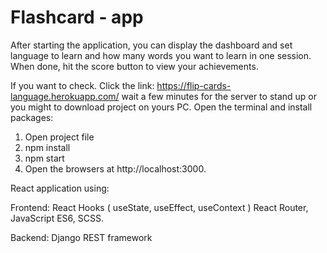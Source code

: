 # Flashcard - app

After starting the application, you can display the dashboard and set language to learn and how many words you want to learn in one session. When done, hit the score button to view your achievements.

If you want to check. Click the link: https://flip-cards-language.herokuapp.com/ wait a few minutes for the server to stand up or you might to download project on yours PC. Open the terminal and install packages:

1. Open project file
2. npm install
3. npm start
4. Open the browsers at http://localhost:3000.

React application using:

Frontend: React Hooks ( useState, useEffect, useContext ) React Router, JavaScript ES6, SCSS.

Backend: Django REST framework